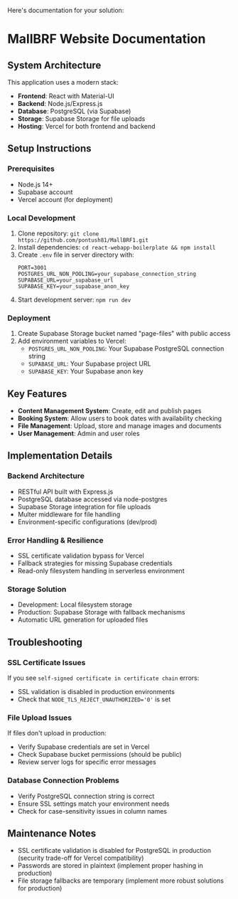 
Here's documentation for your solution:

# MallBRF Website Documentation

## System Architecture

This application uses a modern stack:
- **Frontend**: React with Material-UI
- **Backend**: Node.js/Express.js 
- **Database**: PostgreSQL (via Supabase)
- **Storage**: Supabase Storage for file uploads
- **Hosting**: Vercel for both frontend and backend

## Setup Instructions

### Prerequisites
- Node.js 14+
- Supabase account
- Vercel account (for deployment)

### Local Development
1. Clone repository: `git clone https://github.com/pontush81/MallBRF1.git`
2. Install dependencies: `cd react-webapp-boilerplate && npm install`
3. Create `.env` file in server directory with:
   ```
   PORT=3001
   POSTGRES_URL_NON_POOLING=your_supabase_connection_string
   SUPABASE_URL=your_supabase_url
   SUPABASE_KEY=your_supabase_anon_key
   ```
4. Start development server: `npm run dev`

### Deployment
1. Create Supabase Storage bucket named "page-files" with public access
2. Add environment variables to Vercel:
   - `POSTGRES_URL_NON_POOLING`: Your Supabase PostgreSQL connection string
   - `SUPABASE_URL`: Your Supabase project URL
   - `SUPABASE_KEY`: Your Supabase anon key

## Key Features

- **Content Management System**: Create, edit and publish pages
- **Booking System**: Allow users to book dates with availability checking
- **File Management**: Upload, store and manage images and documents
- **User Management**: Admin and user roles

## Implementation Details

### Backend Architecture
- RESTful API built with Express.js
- PostgreSQL database accessed via node-postgres
- Supabase Storage integration for file uploads
- Multer middleware for file handling
- Environment-specific configurations (dev/prod)

### Error Handling & Resilience
- SSL certificate validation bypass for Vercel
- Fallback strategies for missing Supabase credentials
- Read-only filesystem handling in serverless environment

### Storage Solution
- Development: Local filesystem storage
- Production: Supabase Storage with fallback mechanisms
- Automatic URL generation for uploaded files

## Troubleshooting

### SSL Certificate Issues
If you see `self-signed certificate in certificate chain` errors:
- SSL validation is disabled in production environments
- Check that `NODE_TLS_REJECT_UNAUTHORIZED='0'` is set

### File Upload Issues
If files don't upload in production:
- Verify Supabase credentials are set in Vercel
- Check Supabase bucket permissions (should be public)
- Review server logs for specific error messages

### Database Connection Problems
- Verify PostgreSQL connection string is correct
- Ensure SSL settings match your environment needs
- Check for case-sensitivity issues in column names

## Maintenance Notes

- SSL certificate validation is disabled for PostgreSQL in production (security trade-off for Vercel compatibility)
- Passwords are stored in plaintext (implement proper hashing in production)
- File storage fallbacks are temporary (implement more robust solutions for production)
